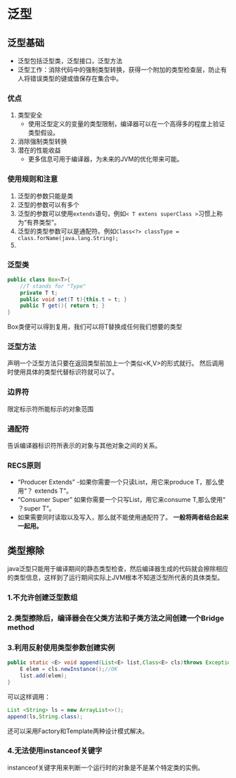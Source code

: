 # 泛型
## 泛型基础
* 泛型包括泛型类，泛型接口，泛型方法
* 泛型工作：消除代码中的强制类型转换，获得一个附加的类型检查层，防止有人将错误类型的键或值保存在集合中。
### 优点
1. 类型安全
	* 使用泛型定义的变量的类型限制，编译器可以在一个高得多的程度上验证类型假设。
2. 消除强制类型转换
3. 潜在的性能收益
	* 更多信息可用于编译器，为未来的JVM的优化带来可能。
### 使用规则和注意
1. 泛型的参数只能是类
2. 泛型的参数可以有多个
3. 泛型的参数可以使用````extends````语句，例如````< T extens superClass >````习惯上称为“有界类型”。
4. 泛型的类型参数可以是通配符。例如````Class<?> classType = class.forName(java.lang.String);````
5. 
### 泛型类
````java
public class Box<T>{
	//T stands for "Type"
	private T t;
	public void set(T t){this.t = t; }
	public T get(){ return t; }
}
````
Box类便可以得到复用，我们可以将T替换成任何我们想要的类型
### 泛型方法
 声明一个泛型方法只要在返回类型前加上一个类似<K,V>的形式就行。
 然后调用时使用具体的类型代替标识符就可以了。
### 边界符
限定标示符所能标示的对象范围
### 通配符
告诉编译器标识符所表示的对象与其他对象之间的关系。
### RECS原则
* “Producer Extends” -如果你需要一个只读List，用它来produce T，那么使用“？ extends T”。
* “Consumer Super” 如果你需要一个只写List，用它来consume T,那么使用“ ？super T”。
* 如果需要同时读取以及写入，那么就不能使用通配符了。
 **一般将两者结合起来一起用。**
## 类型擦除
 java泛型只能用于编译期间的静态类型检查，然后编译器生成的代码就会擦除相应的类型信息，这样到了运行期间实际上JVM根本不知道泛型所代表的具体类型。
### 1.不允许创建泛型数组
### 2.类型擦除后，编译器会在父类方法和子类方法之间创建一个Bridge method
### 3.利用反射使用类型参数创建实例
````java
public static <E> void append(List<E> list,Class<E> cls)throws Exception{
	E elem = cls.newInstance();//OK
	list.add(elem);
}
````
 可以这样调用：
````java
List <String> ls = new ArrayList<>();
append(ls,String.class);
````
 还可以采用Factory和Template两种设计模式解决。
### 4.无法使用instanceof关键字
instanceof关键字用来判断一个运行时的对象是不是某个特定类的实例。

